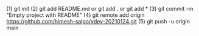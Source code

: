 (1) git init
(2) git add README.md or git add . or git add *
(3) git commit -m "Empty project with README"
(4) git remote add origin https://github.com/himesh-salpo/vdev-20210124.git
(5) git push -u origin main